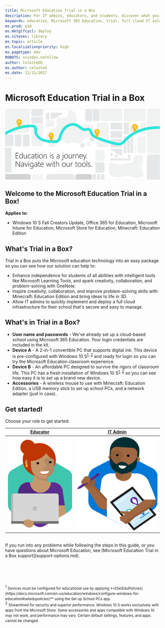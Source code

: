 ```yaml
---
title: Microsoft Education Trial in a Box
description: For IT admins, educators, and students, discover what you can do with Microsoft 365 Education. Try it out with our Trial in a Box program. 
keywords: education, Microsoft 365 Education, trial, full cloud IT solution, school, deploy, setup, IT admin, educator, student, explore, Trial in a Box
ms.prod: w10
ms.mktglfcycl: deploy
ms.sitesec: library
ms.topic: article
ms.localizationpriority: high
ms.pagetype: edu
ROBOTS: noindex,nofollow
author: CelesteDG
ms.author: celested
ms.date: 12/11/2017
---
```


# Microsoft Education Trial in a Box

![Microsoft Education Trial in a Box header image](images/TrialInABox_Header_Map_Graphic-01.png)

## Welcome to the Microsoft Education Trial in a Box!

**Applies to:**

-   Windows 10 S Fall Creators Update, Office 365 for Education, Microsoft Intune for Education, Microsoft Store for Education, Minecraft: Education Edition

## What's Trial in a Box?
Trial in a Box puts the Microsoft education technology into an easy package so you can see how our solution can help to:

* Enhance independence for students of all abilities with intelligent tools like Microsoft Learning Tools, and spark creativity, collaboration, and problem-solving with OneNote.
* Inspire creativity, collaboration, and improve problem-solving skills with Minecraft: Education Edition and bring ideas to life in 3D.
* Allow IT admins to quickly implement and deploy a full cloud infrastructure for their school that's secure and easy to manage.

## What's in Trial in a Box?

* **User name and passwords** - We've already set up a cloud-based school using Microsoft 365 Education. Your login credentials are included in the kit.
* **Device A** - A 2-in-1 convertible PC that supports digital ink. This device is pre-configured with Windows 10 S<sup>[1](#footnote1),</sup> <sup>[2](#footnote2)</sup> and ready for login so you can try the Microsoft Education classroom experience. 
* **Device B** - An affordable PC designed to survive the rigors of classroom life. This PC has a fresh installation of Windows 10 S<sup>[1](#footnote1),</sup> <sup>[2](#footnote2)</sup> so you can see how easy it is to set up a brand new device.
* **Accessories** - A wireless mouse to use with Minecraft: Education Edition, a USB memory stick to set up school PCs, and a network adapter (just in case).

## Get started!
Choose your role to get started.

| **[Educator](educator-tib-get-started.md)** | **[IT Admin](itadmin-tib-get-started.md)** |
| :---: | :---: | 
| [![Get started for Educators](images/teacher_rotated.png)](educator-tib-get-started.md) | [![Get started for IT Admins](images/itadmin_rotated.png)](itadmin-tib-get-started.md) |

</br>
If you run into any problems while following the steps in this guide, or you have questions about Microsoft Education, see [Microsoft Education Trial in a Box support](support-options.md).

<br/>
<br/>
<br/>
<br/>
<br/>
<br/>
<a name="footnote1"></a><sup>1</sup> <small>Devices must be configured for educational use by applying **[SetEduPolicies](https://docs.microsoft.com/en-us/education/windows/configure-windows-for-education#setedupolicies)** using the Set up School PCs app.</small><br/>
<a name="footnote2"></a><sup>2</sup> <small>Streamlined for security and superior performance. Windows 10 S works exclusively with apps from the Microsoft Store. Some accessories and apps compatible with Windows 10 may not work, and performance may vary. Certain default settings, features, and apps cannot be changed.  </small><br/>
